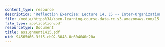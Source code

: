 ```yaml
---
content_type: resource
description: 'Reflection Exercise: Lecture 14, 15 -- Inter-Organizational Networks'
file: /media/https%3A/open-learning-course-data-rc.s3.amazonaws.com/15-351-managing-the-innovation-process-fall-2002/945650663ff5cb9230480c604040d20a_assignment1415.pdf
file_type: application/pdf
resourcetype: Document
title: assignment1415.pdf
uid: 94565066-3ff5-cb92-3048-0c604040d20a
---
```

